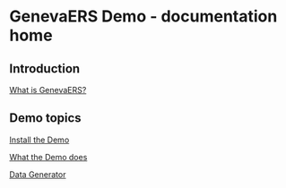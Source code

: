 # GenevaERS Demo - documentation home

## Introduction

[What is GenevaERS?](IntroGenevaERS.md)


## Demo topics

 [Install the Demo](InstallDemo.md)

 [What the Demo does](WhatDemoDoes.md)

 [Data Generator](DataGenerator.md)
 


